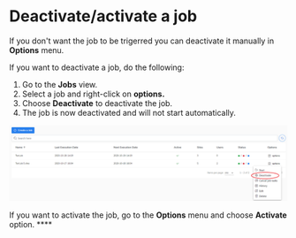 # Deactivate/activate a job

If you don't want the job to be trigerred you can deactivate it manually in **Options** menu. 

If you want to deactivate a job, do the following:

1. Go to the **Jobs** view.
2. Select a job and right-click on **options.**
3. Choose **Deactivate** to deactivate the job.
4. The job is now deactivated and will not start automatically. 

![](../../.gitbook/assets/kodo-cloud-administration-job02%20%282%29.png)

If you want to activate the job, go to the **Options** menu and choose  **Activate** option.      ****




